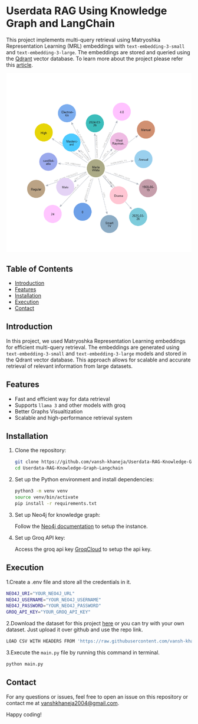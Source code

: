 # Userdata RAG Using Knowledge Graph and LangChain
This project implements multi-query retrieval using Matryoshka Representation Learning (MRL) embeddings with `text-embedding-3-small` and `text-embedding-3-large`. The embeddings are stored and queried using the [Qdrant](https://qdrant.tech/) vector database. To learn more about the project please refer this [article](https://medium.com/@vanshkhaneja/multi-stage-vector-querying-using-matryoshka-representation-learning-mrl-in-qdrant-ddbe425d88f4).

![Alt Text - description of the image](https://github.com/vansh-khaneja/Userdata-RAG-Knowledge-Graph-Langchain/blob/main/graph1.png?raw=true)


## Table of Contents

- [Introduction](#introduction)
- [Features](#features)
- [Installation](#installation)
- [Execution](#execution)
- [Contact](#contact)

## Introduction

In this project, we used Matryoshka Representation Learning embeddings for efficient multi-query retrieval. The embeddings are generated using `text-embedding-3-small` and `text-embedding-3-large` models and stored in the Qdrant vector database. This approach allows for scalable and accurate retrieval of relevant information from large datasets.

## Features

- Fast and efficient way for data retrieval
- Supports `llama 3` and other models with groq
- Better Graphs Visualtization
- Scalable and high-performance retrieval system

## Installation

1. Clone the repository:

    ```sh
    git clone https://github.com/vansh-khaneja/Userdata-RAG-Knowledge-Graph-Langchain
    cd Userdata-RAG-Knowledge-Graph-Langchain
    ```

2. Set up the Python environment and install dependencies:

    ```sh
    python3 -m venv venv
    source venv/bin/activate
    pip install -r requirements.txt
    ```

3. Set up Neo4j for knowledge graph:

    Follow the [Neo4j documentation](https://console.neo4j.io/) to setup the instance.

4. Set up Groq API key:

    Access the groq api key [GroqCloud](https://console.groq.com/keys) to setup the api key.


## Execution
1.Create a .env file and store all the credentials in it.

```sh
NEO4J_URI="YOUR_NEO4J_URL"
NEO4J_USERNAME="YOUR_NEO4J_USERNAME"
NEO4J_PASSWORD="YOUR_NEO4J_PASSWORD"
GROQ_API_KEY="YOUR_GROQ_API_KEY"
```


2.Download the dataset for this project [here](https://www.kaggle.com/datasets/arnavsmayan/amazon-prime-userbase-dataset) or you can try with your own dataset. Just upload it over github and use the repo link.

```sh
LOAD CSV WITH HEADERS FROM 'https://raw.githubusercontent.com/vansh-khaneja/test5/main/amazon_prime_users.csv' AS row
```


3.Execute the ```main.py``` file by running this command in terminal.

```sh
python main.py
```


## Contact

For any questions or issues, feel free to open an issue on this repository or contact me at vanshkhaneja2004@gmail.com.

Happy coding!
